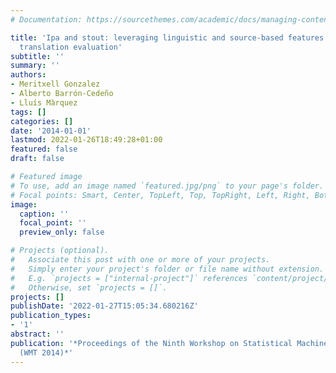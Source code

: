 ```yaml
---
# Documentation: https://sourcethemes.com/academic/docs/managing-content/

title: 'Ipa and stout: leveraging linguistic and source-based features for machine
  translation evaluation'
subtitle: ''
summary: ''
authors:
- Meritxell Gonzalez
- Alberto Barrón-Cedeño
- Lluís Màrquez
tags: []
categories: []
date: '2014-01-01'
lastmod: 2022-01-26T18:49:28+01:00
featured: false
draft: false

# Featured image
# To use, add an image named `featured.jpg/png` to your page's folder.
# Focal points: Smart, Center, TopLeft, Top, TopRight, Left, Right, BottomLeft, Bottom, BottomRight.
image:
  caption: ''
  focal_point: ''
  preview_only: false

# Projects (optional).
#   Associate this post with one or more of your projects.
#   Simply enter your project's folder or file name without extension.
#   E.g. `projects = ["internal-project"]` references `content/project/deep-learning/index.md`.
#   Otherwise, set `projects = []`.
projects: []
publishDate: '2022-01-27T15:05:34.680216Z'
publication_types:
- '1'
abstract: ''
publication: '*Proceedings of the Ninth Workshop on Statistical Machine Translation
  (WMT 2014)*'
---
```


